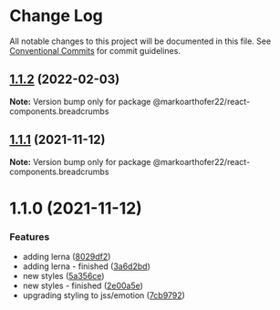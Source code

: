 # Change Log

All notable changes to this project will be documented in this file.
See [Conventional Commits](https://conventionalcommits.org) for commit guidelines.

## [1.1.2](https://github.com/markoarthofer22/react-components/compare/@markoarthofer22/react-components.breadcrumbs@1.1.1...@markoarthofer22/react-components.breadcrumbs@1.1.2) (2022-02-03)

**Note:** Version bump only for package @markoarthofer22/react-components.breadcrumbs





## [1.1.1](https://github.com/markoarthofer22/react-components/compare/@markoarthofer22/react-components.breadcrumbs@1.1.0...@markoarthofer22/react-components.breadcrumbs@1.1.1) (2021-11-12)

**Note:** Version bump only for package @markoarthofer22/react-components.breadcrumbs





# 1.1.0 (2021-11-12)


### Features

* adding lerna ([8029df2](https://github.com/markoarthofer22/react-components/commit/8029df269418d941a0a44f5d92a65dbe5fd854cf))
* adding lerna - finished ([3a6d2bd](https://github.com/markoarthofer22/react-components/commit/3a6d2bd05ae4ea91d1150b5d94d9097c94206911))
* new styles ([5a356ce](https://github.com/markoarthofer22/react-components/commit/5a356ce259591a4a04c9da246c1f6b280b7287f3))
* new styles - finished ([2e00a5e](https://github.com/markoarthofer22/react-components/commit/2e00a5e9752c8bac2a09b3e7b0be24d43158af36))
* upgrading styling to jss/emotion ([7cb9792](https://github.com/markoarthofer22/react-components/commit/7cb979253c5b6b7f593e6f2954c1abc5f333980c))
